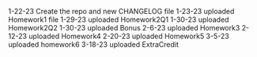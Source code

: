 1-22-23 Create the repo and new CHANGELOG file
1-23-23 uploaded Homework1 file
1-29-23 uploaded Homework2Q1
1-30-23 uploaded Homework2Q2
1-30-23 uploaded Bonus
2-6-23 uploaded Homework3
2-12-23 uploaded Homework4
2-20-23 uploaded Homework5
3-5-23 uploaded homework6
3-18-23 uploaded ExtraCredit
